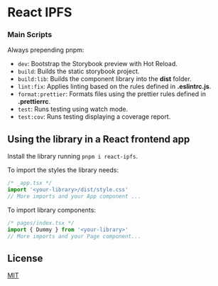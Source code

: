 # React IPFS

### Main Scripts

Always prepending pnpm:

- `dev`: Bootstrap the Storybook preview with Hot Reload.
- `build`: Builds the static storybook project.
- `build:lib`: Builds the component library into the **dist** folder.
- `lint:fix`: Applies linting based on the rules defined in **.eslintrc.js**.
- `format:prettier`: Formats files using the prettier rules defined in **.prettierrc**.
- `test`: Runs testing using watch mode.
- `test:cov`: Runs testing displaying a coverage report.

## Using the library in a React frontend app

Install the library running `pnpm i react-ipfs`.

To import the styles the library needs:

```js
/* _app.tsx */
import '<your-library>/dist/style.css'
// More imports and your App component ...
```

To import library components:

```js
/* pages/index.tsx */
import { Dummy } from '<your-library>'
// More imports and your Page component...
```

## License

[MIT](LICENSE)
